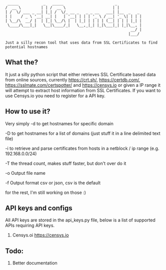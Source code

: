 ```  
 _____           _   _____                       _
/  __ \         | | /  __ \                     | |
| /  \/ ___ _ __| |_| /  \/_ __ _   _ _ __   ___| |__  _   _
| |    / _ \ '__| __| |   | '__| | | | '_ \ / __| '_ \| | | |
| \__/\  __/ |  | |_| \__/\ |  | |_| | | | | (__| | | | |_| |
 \____/\___|_|   \__|\____/_|   \__,_|_| |_|\___|_| |_|\__, |
                                                        __/ |
                                                       |___/

Just a silly recon tool that uses data from SSL Certificates to find potential hostnames
```

## What the?
It just a silly python script that either retrieves SSL Certificate based data from online sources,
currently https://crt.sh/, https://certdb.com/, https://sslmate.com/certspotter/ and https://censys.io or given a IP range it will attempt to extract host information from SSL Certificates.
If you want to use Censys.io you need to register for a API key.

## How to use it?
Very simply
-d to get hostnames for specific domain

-D to get hostnames for a list of domains (just stuff it in a line delimited text file)  

-i to retrieve and parse certificates from hosts in a netblock / ip range (e.g. 192.168.0.0/24) 

-T the thread count, makes stuff faster, but don't over do it

-o Output file name

-f Output format csv or json, csv is the default

for the rest, I'm still working on those :)

## API keys and configs
All API keys are stored in the api_keys.py file, below is a list of supported APIs requiring API keys.

1. Censys.oi https://censys.io

## Todo:
1. Better documentation

